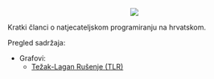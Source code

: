 <p align="center"> <img src="https://github.com/crompetative/blog/assets/140803138/fb6c575c-3d6c-493a-b191-958309bd87bd" /> </p>
Kratki članci o natjecateljskom programiranju na hrvatskom.
  
Pregled sadržaja:
* Grafovi:
  * [Težak-Lagan Rušenje (TLR)](https://crompetitive.github.io/blog/grafovi/tezak-lagan_rusenje "Težak-lagan rušenje stabla")
